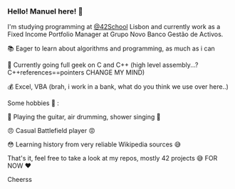 ### Hello! Manuel here! 👋

  I'm studying programming at [@42School](https://github.com/42School) Lisbon and currently work as a Fixed Income Portfolio Manager at Grupo Novo Banco Gestão de Activos.

:books: Eager to learn about algorithms and programming, as much as i can

:musical_keyboard: Currently going full geek on C and C++ (high level assembly...? C++references==pointers CHANGE MY MIND)

:moneybag: Excel, VBA (brah, i work in a bank, what do you think we use over here..)




Some hobbies :rocket: :

:guitar: Playing the guitar, air drumming, shower singing :microphone:

:angry: Casual Battlefield player :rage:

:flushed: Learning history from very reliable Wikipedia sources :sweat_smile:



That's it, feel free to take a look at my repos, mostly 42 projects :sweat_smile: FOR NOW :heart:

Cheerss


